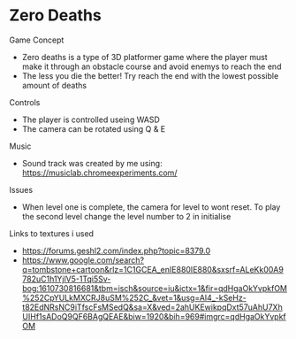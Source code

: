 
# Zero Deaths


Game Concept

-   Zero deaths is a type of 3D platformer game where the player must make it through
    an obstacle course and avoid enemys to reach the end
-   The less you die the better! Try reach the end with the lowest possible amount of deaths
    
Controls

-   The player is controlled useing WASD 
-   The camera can be rotated using Q & E

Music 

- Sound track was created by me using: https://musiclab.chromeexperiments.com/

Issues

-   When level one is complete, the camera for level to wont reset.
    To play the second level change the level number to 2 in initialise
    

Links to textures i used

-   https://forums.geshl2.com/index.php?topic=8379.0
-   https://www.google.com/search?q=tombstone+cartoon&rlz=1C1GCEA_enIE880IE880&sxsrf=ALeKk00A9782uC1h1YjlV5-1Tqi5Sv-bog:1610730816681&tbm=isch&source=iu&ictx=1&fir=qdHgaOkYvpkfOM%252CpYULkMXCRJ8uSM%252C_&vet=1&usg=AI4_-kSeHz-t82EdNRsNC9iTfscFsMSedQ&sa=X&ved=2ahUKEwikpqDxt57uAhU7XhUIHf1sADoQ9QF6BAgQEAE&biw=1920&bih=969#imgrc=qdHgaOkYvpkfOM


